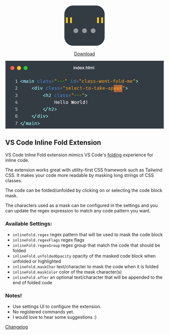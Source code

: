 <p align="center">
    <img src="./res/icon.png" width="128" />
</p>

<p align="center"> 
<a href="https://marketplace.visualstudio.com/items?itemName=moalamri.inline-fold"> Download</a>
</p>

<p align="center">
    <img src="./res/carbon.png" />
</p>


## VS Code Inline Fold Extension

VS Code Inline Fold extension mimics VS Code's [folding](https://code.visualstudio.com/docs/editor/codebasics#_folding) experience for inline code.

The extension works great with utility-first CSS framework such as Tailwind CSS. It makes your code more readable by masking long strings of CSS classes.

The code can be folded/unfolded by clicking on or selecting the code block mask.

The characters used as a mask can be configured in the settings and you can update the regex expression to match any code pattern you want.

### Available Settings:
- `inlineFold.regex` regex pattern that will be used to mask the code block
- `inlineFold.regexFlags` regex flags
- `inlineFold.regexGroup` regex group that match the code that should be folded
- `inlineFold.unfoldedOpacity` opacity of the masked code block when unfolded or highlighted
- `inlineFold.maskChar` text/character to mask the code when it is folded
- `inlineFold.maskColor` color of the mask character(s)
- `inlineFold.after` an optional text/character that will be appended to the end of folded code

### Notes!
- Use settings UI to configure the extension.
- No registered commands yet.
- I would love to hear some suggestions :)


<a href="CHANGELOG.md">Changelog</a>
